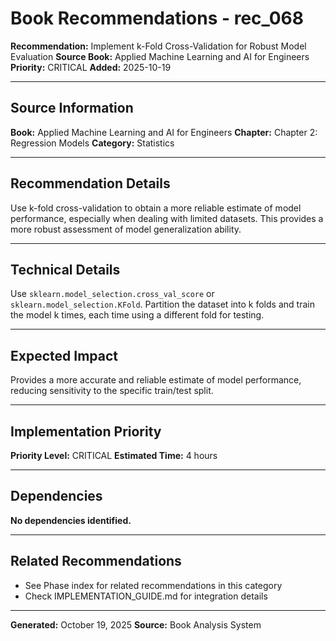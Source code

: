 # Book Recommendations - rec_068

**Recommendation:** Implement k-Fold Cross-Validation for Robust Model Evaluation
**Source Book:** Applied Machine Learning and AI for Engineers
**Priority:** CRITICAL
**Added:** 2025-10-19

---

## Source Information

**Book:** Applied Machine Learning and AI for Engineers
**Chapter:** Chapter 2: Regression Models
**Category:** Statistics

---

## Recommendation Details

Use k-fold cross-validation to obtain a more reliable estimate of model performance, especially when dealing with limited datasets. This provides a more robust assessment of model generalization ability.

---

## Technical Details

Use `sklearn.model_selection.cross_val_score` or `sklearn.model_selection.KFold`. Partition the dataset into k folds and train the model k times, each time using a different fold for testing.

---

## Expected Impact

Provides a more accurate and reliable estimate of model performance, reducing sensitivity to the specific train/test split.

---

## Implementation Priority

**Priority Level:** CRITICAL
**Estimated Time:** 4 hours

---

## Dependencies

**No dependencies identified.**

---

## Related Recommendations

- See Phase index for related recommendations in this category
- Check IMPLEMENTATION_GUIDE.md for integration details

---

**Generated:** October 19, 2025
**Source:** Book Analysis System
